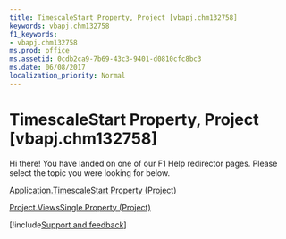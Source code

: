```yaml
---
title: TimescaleStart Property, Project [vbapj.chm132758]
keywords: vbapj.chm132758
f1_keywords:
- vbapj.chm132758
ms.prod: office
ms.assetid: 0cdb2ca9-7b69-43c3-9401-d0810cfc8bc3
ms.date: 06/08/2017
localization_priority: Normal
---
```



# TimescaleStart Property, Project [vbapj.chm132758]

Hi there! You have landed on one of our F1 Help redirector pages. Please select the topic you were looking for below.

[Application.TimescaleStart Property (Project)](http://msdn.microsoft.com/library/001e0556-e1b4-d817-868a-834970becc46%28Office.15%29.aspx)

[Project.ViewsSingle Property (Project)](http://msdn.microsoft.com/library/e95db085-4f27-60ca-4d93-d7b92a79911d%28Office.15%29.aspx)

[!include[Support and feedback](~/includes/feedback-boilerplate.md)]